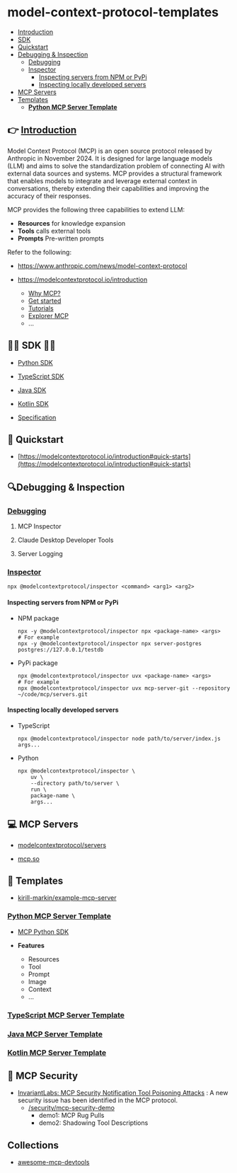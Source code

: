 # model-context-protocol-templates

- [Introduction](#introduction)
- [SDK](#sdk)
- [Quickstart](#quickstart)
- [Debugging & Inspection](#debugging--inspection)
  - [Debugging](#debugging)
  - [Inspector](#inspector)
    - [Inspecting servers from NPM or PyPi](#inspecting-servers-from-npm-or-pypi)
    - [Inspecting locally developed servers](#inspecting-locally-developed-servers)
- [MCP Servers](#mcp-servers)
- [Templates](#templates)
    - [**Python MCP Server Template**](/templates/Python/Guideline.md)

## 👉 [Introduction](INTRO.md)

Model Context Protocol (MCP) is an open source protocol released by Anthropic in November 2024. It is designed for large language models (LLM) and aims to solve the standardization problem of connecting AI with external data sources and systems. MCP provides a structural framework that enables models to integrate and leverage external context in conversations, thereby extending their capabilities and improving the accuracy of their responses.

MCP provides the following three capabilities to extend LLM:

- **Resources** for knowledge expansion
- **Tools** calls external tools
- **Prompts** Pre-written prompts

Refer to the following:

- https://www.anthropic.com/news/model-context-protocol

- https://modelcontextprotocol.io/introduction

    - [Why MCP?](https://modelcontextprotocol.io/introduction#why-mcp%3F)
    - [Get started](https://modelcontextprotocol.io/introduction#get-started)
    - [Tutorials](https://modelcontextprotocol.io/introduction#tutorials)
    - [Explorer MCP](https://modelcontextprotocol.io/introduction#explore-mcp)
    - ...

## 👨‍💻 SDK 👩‍💻

- [Python SDK](https://github.com/modelcontextprotocol/python-sdk)

- [TypeScript SDK](https://github.com/modelcontextprotocol/typescript-sdk)

- [Java SDK](https://github.com/modelcontextprotocol/java-sdk)

- [Kotlin SDK](https://github.com/modelcontextprotocol/kotlin-sdk)

- [Specification](https://spec.modelcontextprotocol.io/latest/)


## 🔘 Quickstart

- [https://modelcontextprotocol.io/introduction#quick-starts](https://modelcontextprotocol.io/introduction#quick-starts)

## 🔍Debugging & Inspection

### [Debugging](https://modelcontextprotocol.io/docs/tools/debugging)

1. MCP Inspector

2. Claude Desktop Developer Tools

3. Server Logging

### [Inspector](https://modelcontextprotocol.io/docs/tools/inspector)

```
npx @modelcontextprotocol/inspector <command> <arg1> <arg2>
```

#### Inspecting servers from NPM or PyPi

- NPM package

    ```
    npx -y @modelcontextprotocol/inspector npx <package-name> <args>
    # For example
    npx -y @modelcontextprotocol/inspector npx server-postgres postgres://127.0.0.1/testdb
    ```

- PyPi package

    ```
    npx @modelcontextprotocol/inspector uvx <package-name> <args>
    # For example
    npx @modelcontextprotocol/inspector uvx mcp-server-git --repository ~/code/mcp/servers.git
    ```

#### Inspecting locally developed servers

- TypeScript

    ```
    npx @modelcontextprotocol/inspector node path/to/server/index.js args...
    ```

- Python

    ```
    npx @modelcontextprotocol/inspector \
        uv \
        --directory path/to/server \
        run \
        package-name \
        args...
    ```

## 💻 MCP Servers

- [modelcontextprotocol/servers](https://github.com/modelcontextprotocol/servers)

- [mcp.so](https://mcp.so/)

## 🧾 Templates

- [kirill-markin/example-mcp-server](https://github.com/kirill-markin/example-mcp-server)


### [**Python MCP Server Template**](/templates/Python/Guideline.md)

- [MCP Python SDK](https://github.com/modelcontextprotocol/python-sdk)

- **Features**
    - Resources
    - Tool
    - Prompt
    - Image
    - Context
    - ...

### [**TypeScript MCP Server Template**](/templates/TypeScript/Guideline.md)


### [**Java MCP Server Template**](/templates/Java/Guideline.md)


### [**Kotlin MCP Server Template**](/templates/Kotlin/Guideline.md)


## 🚨 MCP Security

- [InvariantLabs: MCP Security Notification Tool Poisoning Attacks](https://invariantlabs.ai/blog/mcp-security-notification-tool-poisoning-attacks) : A new security issue has been identified in the MCP protocol.
    - [/security/mcp-security-demo](/security/mcp-security-demo)
        - demo1: MCP Rug Pulls
        - demo2: Shadowing Tool Descriptions

## Collections 

- [awesome-mcp-devtools](https://github.com/punkpeye/awesome-mcp-devtools/)
